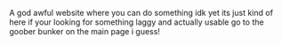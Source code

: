 A god awful website where you can do something idk yet its just kind of here if your looking for something laggy and actually usable go to the goober bunker on the main page i guess!
